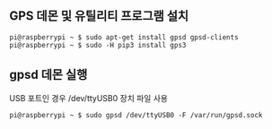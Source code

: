 ## GPS 데몬 및 유틸리티 프로그램 설치
```Shell
pi@raspberrypi ~ $ sudo apt-get install gpsd gpsd-clients 
pi@raspberrypi ~ $ sudo -H pip3 install gps3
```

## gpsd 데몬 실행

USB 포트인 경우 /dev/ttyUSB0 장치 파일 사용
```Shell
pi@raspberrypi ~ $ sudo gpsd /dev/ttyUSB0 -F /var/run/gpsd.sock
```
 
